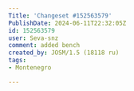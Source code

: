 ```yaml
---
Title: 'Changeset #152563579'
PublishDate: 2024-06-11T22:32:05Z
id: 152563579
user: Seva-snz
comment: added bench
created_by: JOSM/1.5 (18118 ru)
tags:
- Montenegro

---
```


